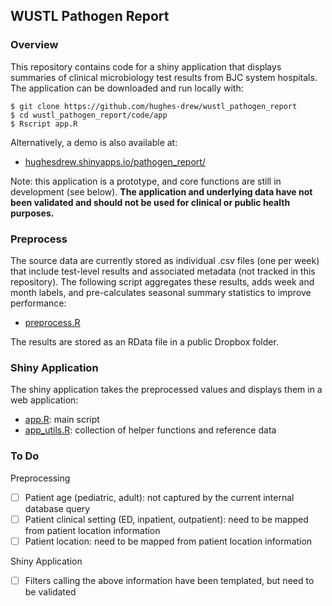 ## WUSTL Pathogen Report

### Overview
This repository contains code for a shiny application that displays summaries of clinical microbiology test results from BJC system hospitals. The application can be downloaded and run locally with:

```
$ git clone https://github.com/hughes-drew/wustl_pathogen_report
$ cd wustl_pathogen_report/code/app
$ Rscript app.R
```

Alternatively, a demo is also available at:

- [hughesdrew.shinyapps.io/pathogen_report/](https://hughesdrew.shinyapps.io/pathogen_report/)

Note: this application is a prototype, and core functions are still in development (see below). **The application and underlying data have not been validated and should not be used for clinical or public health purposes.**

### Preprocess
The source data are currently stored as individual .csv files (one per week) that include test-level results and associated metadata (not tracked in this repository). The following script aggregates these results, adds week and month labels, and pre-calculates seasonal summary statistics to improve performance:

- [preprocess.R](code/preprocess/preprocess.R)

The results are stored as an RData file in a public Dropbox folder.

### Shiny Application

The shiny application takes the preprocessed values and displays them in a web application:

- [app.R](code/app/app.R): main script
- [app_utils.R](code/app/app_utils.R): collection of helper functions and reference data

### To Do

Preprocessing
- [ ] Patient age (pediatric, adult): not captured by the current internal database query
- [ ] Patient clinical setting (ED, inpatient, outpatient): need to be mapped from patient location information
- [ ] Patient location: need to be mapped from patient location information

Shiny Application
- [ ] Filters calling the above information have been templated, but need to be validated

